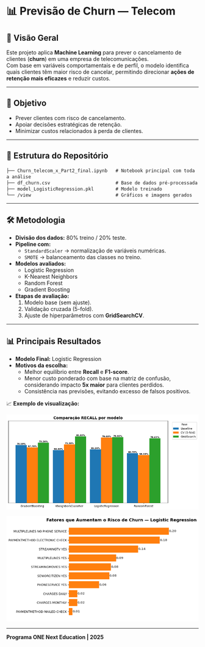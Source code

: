 # 📊 Previsão de Churn — Telecom

## 🚀 Visão Geral
Este projeto aplica **Machine Learning** para prever o cancelamento de clientes (**churn**) em uma empresa de telecomunicações.  
Com base em variáveis comportamentais e de perfil, o modelo identifica quais clientes têm maior risco de cancelar, permitindo direcionar **ações de retenção mais eficazes** e reduzir custos.

---

## 🎯 Objetivo
- Prever clientes com risco de cancelamento.  
- Apoiar decisões estratégicas de retenção.  
- Minimizar custos relacionados à perda de clientes.  

---

## 📂 Estrutura do Repositório
```
├── Churn_telecom_x_Part2_final.ipynb   # Notebook principal com toda a análise
├── df_churn.csv                        # Base de dados pré-processada
├── model_LogisticRegression.pkl        # Modelo treinado
└── /view                               # Gráficos e imagens gerados
```

---

## 🛠️ Metodologia
- **Divisão dos dados:** 80% treino / 20% teste.  
- **Pipeline com:**
  - `StandardScaler` → normalização de variáveis numéricas.  
  - `SMOTE` → balanceamento das classes no treino.  
- **Modelos avaliados:**
  - Logistic Regression  
  - K-Nearest Neighbors  
  - Random Forest  
  - Gradient Boosting  
- **Etapas de avaliação:**
  1. Modelo base (sem ajuste).  
  2. Validação cruzada (5-fold).  
  3. Ajuste de hiperparâmetros com **GridSearchCV**.

---

## 📊 Principais Resultados
- **Modelo Final:** Logistic Regression  
- **Motivos da escolha:**
  - Melhor equilíbrio entre **Recall** e **F1-score**.  
  - Menor custo ponderado com base na matriz de confusão, considerando impacto **5x maior** para clientes perdidos.  
  - Consistência nas previsões, evitando excesso de falsos positivos.  

📈 **Exemplo de visualização:** 

![[Comparação de Recall]](view/recall.png) 
  
![Importância das Variáveis](view/feature.png)

---

**Programa ONE Next Education | 2025**
